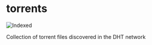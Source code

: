 torrents 
========
![Indexed](https://img.shields.io/badge/indexed-75566-blue)

Collection of torrent files discovered in the DHT network
